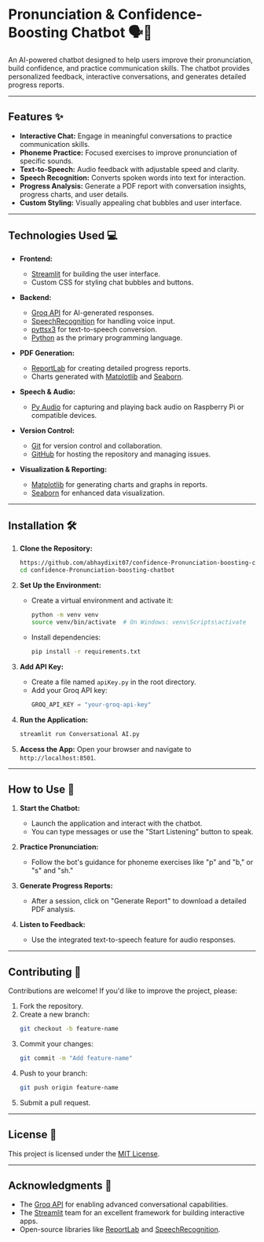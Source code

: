 # Pronunciation & Confidence-Boosting Chatbot 🗣️🤖

An AI-powered chatbot designed to help users improve their pronunciation, build confidence, and practice communication skills. The chatbot provides personalized feedback, interactive conversations, and generates detailed progress reports.

---

## Features ✨

- **Interactive Chat:** Engage in meaningful conversations to practice communication skills.
- **Phoneme Practice:** Focused exercises to improve pronunciation of specific sounds.
- **Text-to-Speech:** Audio feedback with adjustable speed and clarity.
- **Speech Recognition:** Converts spoken words into text for interaction.
- **Progress Analysis:** Generate a PDF report with conversation insights, progress charts, and user details.
- **Custom Styling:** Visually appealing chat bubbles and user interface.

---

## Technologies Used 💻

- **Frontend:**
  - [Streamlit](https://streamlit.io/) for building the user interface.
  - Custom CSS for styling chat bubbles and buttons.

- **Backend:**
  - [Groq API](https://groq.com/) for AI-generated responses.
  - [SpeechRecognition](https://pypi.org/project/SpeechRecognition/) for handling voice input.
  - [pyttsx3](https://pypi.org/project/pyttsx3/) for text-to-speech conversion.
  - [Python](https://www.python.org/) as the primary programming language.

- **PDF Generation:**
  - [ReportLab](https://www.reportlab.com/) for creating detailed progress reports.
  - Charts generated with [Matplotlib](https://matplotlib.org/) and [Seaborn](https://seaborn.pydata.org/).

- **Speech & Audio:**
  - [Py Audio](https://pypi.org/project/pyaudio/) for capturing and playing back audio on Raspberry Pi or compatible devices.

- **Version Control:**
  - [Git](https://git-scm.com/) for version control and collaboration.
  - [GitHub](https://github.com/) for hosting the repository and managing issues.

- **Visualization & Reporting:**
  - [Matplotlib](https://matplotlib.org/) for generating charts and graphs in reports.
  - [Seaborn](https://seaborn.pydata.org/) for enhanced data visualization.


---

## Installation 🛠️

1. **Clone the Repository:**
   ```bash
   https://github.com/abhaydixit07/confidence-Pronunciation-boosting-chatbot.git
   cd confidence-Pronunciation-boosting-chatbot

2. **Set Up the Environment:**
   - Create a virtual environment and activate it:
     ```bash
     python -m venv venv
     source venv/bin/activate  # On Windows: venv\Scripts\activate
     ```
   - Install dependencies:
     ```bash
     pip install -r requirements.txt
     ```

3. **Add API Key:**
   - Create a file named `apiKey.py` in the root directory.
   - Add your Groq API key:
     ```python
     GROQ_API_KEY = "your-groq-api-key"
     ```

4. **Run the Application:**
   ```bash
   streamlit run Conversational AI.py
   ```

5. **Access the App:**
   Open your browser and navigate to `http://localhost:8501`.

---

## How to Use 📖

1. **Start the Chatbot:**
   - Launch the application and interact with the chatbot.
   - You can type messages or use the "Start Listening" button to speak.

2. **Practice Pronunciation:**
   - Follow the bot's guidance for phoneme exercises like "p" and "b," or "s" and "sh."

3. **Generate Progress Reports:**
   - After a session, click on "Generate Report" to download a detailed PDF analysis.

4. **Listen to Feedback:**
   - Use the integrated text-to-speech feature for audio responses.

---

## Contributing 🤝

Contributions are welcome! If you'd like to improve the project, please:
1. Fork the repository.
2. Create a new branch:
   ```bash
   git checkout -b feature-name
   ```
3. Commit your changes:
   ```bash
   git commit -m "Add feature-name"
   ```
4. Push to your branch:
   ```bash
   git push origin feature-name
   ```
5. Submit a pull request.

---

## License 📜

This project is licensed under the [MIT License](https://github.com/abhaydixit07/confidence-Pronunciation-boosting-chatbot/blob/main/LICENSE).

---

## Acknowledgments 🙏

- The [Groq API](https://groq.com/) for enabling advanced conversational capabilities.
- The [Streamlit](https://streamlit.io/) team for an excellent framework for building interactive apps.
- Open-source libraries like [ReportLab](https://www.reportlab.com/) and [SpeechRecognition](https://pypi.org/project/SpeechRecognition/).

